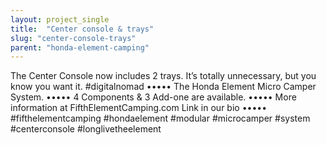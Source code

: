 ```yaml
---
layout: project_single
title:  "Center console & trays"
slug: "center-console-trays"
parent: "honda-element-camping"
---
```

The Center Console now includes 2 trays. It’s totally unnecessary, but you know you want it. #digitalnomad ••••• The Honda Element Micro Camper System. ••••• 4 Components & 3 Add-one are available. ••••• More information at FifthElementCamping.com Link in our bio ••••• #fifthelementcamping #hondaelement #modular #microcamper #system #centerconsole #longlivetheelement